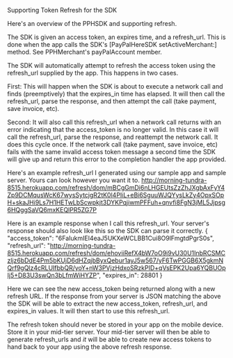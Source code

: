 
Supporting Token Refresh for the SDK

  Here's an overview of the PPHSDK and supporting refresh.  

  The SDK is given an access token, an expires time, and a refresh_url.  This is done when the app calls the SDK's [PayPalHereSDK setActiveMerchant:] method.  See PPHMerchant's payPalAccount member.

  The SDK will automatically attempt to refresh the access token using the refresh_url supplied by the app.  This happens in two cases.

  First: This will happen when the SDK is about to execute a network call and finds (preemptively) that the expires_in time has elapsed.  It will then call the refresh_url, parse the response, and then attempt the call (take payment, save invoice, etc).

  Second: It will also call this refresh_url when a network call returns with an error indicating that the access_token is no longer valid.  In this case it will call the refresh_url, parse the response, and reattempt the network call.  It does this cycle once.  If the network call (take payment, save invoice, etc) fails with the same invalid access token message a second time the SDK will give up and return this error to the completion handler the app provided.

  Here's an example refresh_url I generated using our sample app and sample server.  Yours can look however you want it to.
http://morning-tundra-8515.herokuapp.com/refresh/dom/mBCgGmDi6nLHGEUtsZzZhJXgbAxFyY4Zp9DCMqusWcK67wysSytcjgR2tK0l4PIiL+eBi6SguuWJQYysLkZy4OpxSOpH+skaJHi9Ls7H1HETwLbScwpkjt3DYKPqjiwmPFFuh+qnvfi8FgN3jML5Jjpsg6HQggSaVQ6mxKEQlPR5ZG7P


  Here is an example response when I call this refresh_url.  Your server's response should also look like this so the SDK can parse it correctly.
{
  "access_token": "6FaIukmIEl4eaJ5UKXeWCLBB1Cui8O9lFmgtdPgrS0s",
  "refresh_url": "http://morning-tundra-8515.herokuapp.com/refresh/dom/ehoviiRefX4bW7oO9i9vU30U1InbRCSMCzljz6bDdE4Pm5bKUjD6dHZqjbByxQebur1ayJ5w567/yF6TwPGGB6X5gkmNQrf9gQlz4cRLUIfbbQR/yoY+nW3PVjzHdxoSRzkPID+qVsEPK2Upa6YQBUOpIj5+D83U3swQn3bLfmWiHYZP",
  "expires_in": 28801
}

Here we can see the new access_token being returned along with a new refresh URL.  If the response from your server is JSON matching the above the SDK will be able to extract the new access_token, refresh_url, and expires_in values.  It will then start to use this refresh_url.

The refresh token should never be stored in your app on the mobile device.  Store it in your mid-tier server.  Your mid-tier server will then be able to generate refresh_urls and _it_ will be able to create new access tokens to hand back to your app using the above refresh response.



